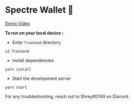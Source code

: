 # Spectre Wallet 👻

<a href="https://www.youtube.com/watch?v=swjsl5Y6D84"> Demo Video </a>

**To run on your local device :**

- Enter `frontend` directory
```
cd frontend
```
- Install dependencies

```
yarn install
```

- Start the development server

```
yarn start
```

For any troubleshooting, reach out to Shrey#0749 on Discord.
